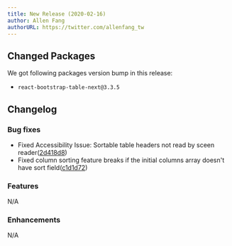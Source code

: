```yaml
---
title: New Release (2020-02-16)
author: Allen Fang
authorURL: https://twitter.com/allenfang_tw
---
```


## Changed Packages

We got following packages version bump in this release:

* `react-bootstrap-table-next@3.3.5`


## Changelog

### Bug fixes
* Fixed Accessibility Issue: Sortable table headers not read by sceen reader([2d418d8](https://github.com/react-bootstrap-table/react-bootstrap-table2/pull/1259/commits/2d418d851656816b2aee9edb778ec00476610b21))
* Fixed column sorting feature breaks if the initial columns array doesn't have sort field([c1d1d72](https://github.com/react-bootstrap-table/react-bootstrap-table2/pull/1259/commits/c1d1d72b69ffa6851d0528f8765eadc6902eed1f))

### Features
N/A

### Enhancements
N/A